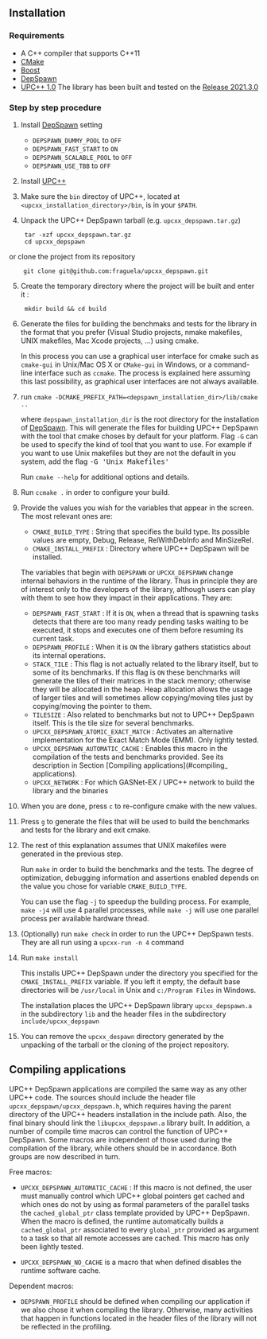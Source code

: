 ## Installation</p>


### Requirements


 * A C++ compiler that supports C++11
 * [CMake](https://cmake.org)
 * [Boost](https://www.boost.org)
 * [DepSpawn](https://github.com/fraguela/depspawn)
 * [UPC++ 1.0](https://bitbucket.org/berkeleylab/upcxx/wiki/Home) The library has been built and tested on the [Release 2021.3.0](https://bitbucket.org/berkeleylab/upcxx/downloads/upcxx-2021.3.0.tar.gz)

### Step by step procedure 


1. Install [DepSpawn](https://github.com/fraguela/depspawn) setting 
   * `DEPSPAWN_DUMMY_POOL` to `OFF`
   * `DEPSPAWN_FAST_START` to `ON`
   * `DEPSPAWN_SCALABLE_POOL` to `OFF`
   * `DEPSPAWN_USE_TBB` to `OFF`

2. Install [UPC++](https://bitbucket.org/berkeleylab/upcxx/wiki/Home)

3. Make sure the `bin` directoy of UPC++, located at `<upcxx_installation_directory>/bin`, is in your `$PATH`.

4. Unpack the UPC++ DepSpawn tarball (e.g. `upcxx_depspawn.tar.gz`)

		tar -xzf upcxx_depspawn.tar.gz
		cd upcxx_depspawn		
 or clone the project from its repository
 
	    git clone git@github.com:fraguela/upcxx_depspawn.git


5. Create the temporary directory where the project will be built and enter it :

		mkdir build && cd build

6. Generate the files for building the benchmaks and tests for the library in the format that you prefer (Visual Studio projects, nmake makefiles, UNIX makefiles, Mac Xcode projects, ...) using cmake.

    In this process you can use a graphical user interface for cmake such as `cmake-gui` in Unix/Mac OS X or `CMake-gui` in Windows, or a command-line interface such as `ccmake`. The process is explained here assuming this last possibility, as graphical user interfaces are not always available.
 
7. run `cmake -DCMAKE_PREFIX_PATH=<depspawn_installation_dir>/lib/cmake ..`
	
	 where `depspawn_installation_dir` is the root directory for the installation of [DepSpawn](https://github.com/fraguela/depspawn). This will generate the files for building UPC++ DepSpawn with the tool that cmake choses by default for your platform. Flag `-G` can be used to specify the kind of tool that you want to use. For example if you want to use Unix makefiles but they are not the default in you system, add the flag <tt>-G 'Unix Makefiles'</tt>

	 Run `cmake --help` for additional options and details.

8. Run `ccmake .` in order to configure your build.

9. Provide the values you wish for the variables that appear in the screen. The most relevant ones are:
	- `CMAKE_BUILD_TYPE` : String that specifies the build type. Its possible values are empty, Debug, Release, RelWithDebInfo and MinSizeRel.
	- `CMAKE_INSTALL_PREFIX` : Directory where UPC++ DepSpawn will be installed.

   The variables that begin with `DEPSPAWN` or `UPCXX_DEPSPAWN` change internal behaviors in the runtime of the library. Thus in principle they are of interest only to the developers of the library, although users can play with them to see how they impact in their applications. They are:
   
    - `DEPSPAWN_FAST_START` : If it is `ON`, when a thread that is spawning tasks detects that there are too many ready pending tasks waiting to be executed, it stops and executes one of them before resuming its current task.
    - `DEPSPAWN_PROFILE` : When it is `ON` the library gathers statistics about its internal operations.
   - `STACK_TILE` : This flag is not actually related to the library itself, but to some of its benchmarks. If this flag is `ON` these benchmarks will generate the tiles of their matrices in the stack memory; otherwise they will be allocated in the heap. Heap allocation allows the usage of larger tiles and will sometimes allow copying/moving tiles just by copying/moving the pointer to them.
   - `TILESIZE` : Also related to benchmarks but not to UPC++ DepSpawn itself. This is the tile size for several benchmarks.
   - `UPCXX_DEPSPAWN_ATOMIC_EXACT_MATCH` : Activates an alternative implementation for the Exact Match Mode (EMM). Only lightly tested.
   - `UPCXX_DEPSPAWN_AUTOMATIC_CACHE` : Enables this macro in the compilation of the tests and benchmarks provided. See its description in Section [Compiling applications](#compiling_ applications).
   - `UPCXX_NETWORK` : For which GASNet-EX / UPC++ network to build the library and the binaries 
  
10. When you are done, press `c` to re-configure cmake with the new values.

11. Press `g` to generate the files that will be used to build the benchmarks and tests for the library and exit cmake.

12. The rest of this explanation assumes that UNIX makefiles were generated in the previous step. 

	Run `make` in order to build the benchmarks and the tests.  The degree of optimization, debugging information and assertions enabled depends on the value you chose for variable `CMAKE_BUILD_TYPE`.
	
    You can use the flag `-j` to speedup the building process. For example, `make -j4` will use 4 parallel processes, while `make -j` will use one parallel process per available hardware thread.

13. (Optionally) run `make check` in order to run the UPC++ DepSpawn tests. They are all run using a `upcxx-run -n 4` command

14. Run `make install` 

    This installs UPC++ DepSpawn under the directory you specified for the `CMAKE_INSTALL_PREFIX` variable. If you left it empty, the default base directories will be `/usr/local` in Unix and `c:/Program Files` in Windows. 

    The installation places the UPC++ DepSpawn library `upcxx_depspawn.a` in the subdirectory `lib` and the header files in the subdirectory `include/upcxx_depspawn`

15. You can remove the `upcxx_despawn` directory generated by the unpacking of the tarball or the cloning of the project repository.

## <a name="compiling_ applications"></a> Compiling applications

 UPC++ DepSpawn applications are compiled the same way as any other UPC++ code. The sources should include the header file `upcxx_depspawn/upcxx_depspawn.h`, which requires having the parent directory of the UPC++ headers installation in the include path. Also, the final binary should link the `libupcxx_depspawn.a` library built. In addition, a number of compile time macros can control the function of UPC++ DepSpawn. Some macros are independent of those used during the compilation of the library, while others should be in accordance. Both groups are now described in turn.
 
 Free macros:
 
  - `UPCXX_DEPSPAWN_AUTOMATIC_CACHE` : If this macro is not defined, the user must manually control which UPC++ global pointers get cached and which ones do not by using as formal parameters of the parallel tasks the `cached_global_ptr` class template provided by UPC++ DepSpawn. When the macro is defined, the runtime automatically builds a `cached_global_ptr` associated to every `global_ptr` provided as argument to a task so that all remote accesses are cached. This macro has only been lightly tested.
 
  - `UPCXX_DEPSPAWN_NO_CACHE` is a macro that when defined disables the runtime software cache.

Dependent macros:

 - `DEPSPAWN_PROFILE` should be defined when compiling our application if we also chose it when compiling the library. Otherwise, many activities that happen in functions located in the header files of the library will not be reflected in the profiling.

  
 
